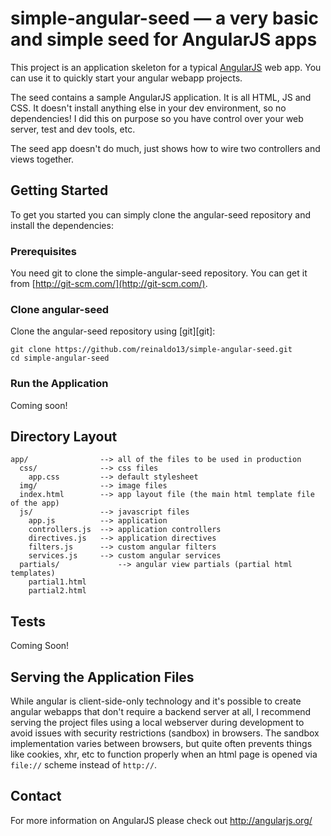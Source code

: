 # simple-angular-seed — a very basic and simple seed for AngularJS apps

This project is an application skeleton for a typical [AngularJS](http://angularjs.org/) web app.
You can use it to quickly start your angular webapp projects.

The seed contains a sample AngularJS application. It is all HTML, JS and CSS. It doesn't install anything else in your dev environment, so no dependencies! I did this on purpose so you have control over your web server, test and dev tools, etc.

The seed app doesn't do much, just shows how to wire two controllers and views together.

## Getting Started

To get you started you can simply clone the angular-seed repository and install the dependencies:

### Prerequisites

You need git to clone the simple-angular-seed repository. You can get it from
[http://git-scm.com/](http://git-scm.com/).

### Clone angular-seed

Clone the angular-seed repository using [git][git]:

```
git clone https://github.com/reinaldo13/simple-angular-seed.git
cd simple-angular-seed
```

### Run the Application

Coming soon!



## Directory Layout

    app/                --> all of the files to be used in production
      css/              --> css files
        app.css         --> default stylesheet
      img/              --> image files
      index.html        --> app layout file (the main html template file of the app)
      js/               --> javascript files
        app.js          --> application
        controllers.js  --> application controllers
        directives.js   --> application directives
        filters.js      --> custom angular filters
        services.js     --> custom angular services
      partials/             --> angular view partials (partial html templates)
        partial1.html
        partial2.html

## Tests

Coming Soon!

## Serving the Application Files

While angular is client-side-only technology and it's possible to create angular webapps that
don't require a backend server at all, I recommend serving the project files using a local
webserver during development to avoid issues with security restrictions (sandbox) in browsers. The
sandbox implementation varies between browsers, but quite often prevents things like cookies, xhr,
etc to function properly when an html page is opened via `file://` scheme instead of `http://`.

## Contact

For more information on AngularJS please check out http://angularjs.org/
